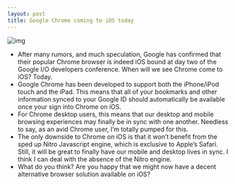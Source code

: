 ```yaml
---
layout: post
title: Google Chrome coming to iOS today
---
```

![img](http://media.idownloadblog.com/wp-content/uploads/2012/05/Google-Chrome-logo-medium.png)
* After many rumors, and much speculation, Google has confirmed that their popular Chrome browser is indeed iOS bound at day two of the Google I/O developers conference. When will we see Chrome come to iOS? Today.
* Google Chrome has been developed to support both the iPhone/iPod touch and the iPad. This means that all of your bookmarks and other information synced to your Google ID should automatically be available once your sign into Chrome on iOS.
* For Chrome desktop users, this means that our desktop and mobile browsing experiences may finally be in sync with one another. Needless to say, as an avid Chrome user, I’m totally pumped for this.
* The only downside to Chrome on iOS is that it won’t benefit from the sped up Nitro Javascript engine, which is exclusive to Apple’s Safari. Still, it will be great to finally have our mobile and desktop lives in sync. I think I can deal with the absence of the Nitro engine.
* What do you think? Are you happy that we might now have a decent alternative browser solution available on iOS?

